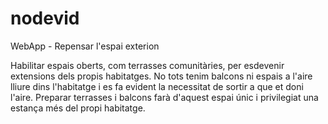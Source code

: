 # nodevid
WebApp - Repensar l'espai exterion

Habilitar espais oberts, com terrasses comunitàries, per esdevenir extensions dels propis habitatges. No tots tenim balcons ni espais a l'aire lliure dins l'habitatge i es fa evident la necessitat de sortir a que et doni l'aire. Preparar terrasses i balcons farà d'aquest espai únic i privilegiat una estança més del propi habitatge.

